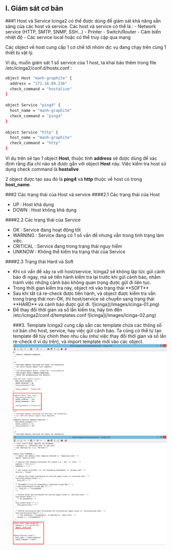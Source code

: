 ## I. Giám sát cơ bản

###1 Host và Service
Icinga2 có thể được dùng để giám sát khả năng sẵn sàng của các host và service. Các host và service có thể là :
	-	Network service (HTTP, SMTP, SNMP, SSH...)
	-	Printer
	-	Switch/Router
	-	Cảm biến nhiệt độ
	-	Các service local hoặc có thể truy cập qua mạng

Các object về host cung cấp 1 cơ chế tới nhóm dịc vụ đang chạy trên cùng 1 thiết bị vật lý.

Ví dụ, muốn giám sát 1 số service của 1 host, ta khai báo thêm trong file /etc/icinga2/conf.d/hosts.conf : 
```sh
object Host "manh-graphite" {
  address = "172.16.69.236"
  check_command = "hostalive"
}

object Service "ping4" {
  host_name = "manh-graphite"
  check_command = "ping4"
}

object Service "http" {
  host_name = "manh-graphite"
  check_command = "http"
}
```
Ví dụ trên sẽ tạo 1 object **Host**, thuộc tính **address** sẽ được dùng để xác định rằng địa chỉ nào sẽ được gắn với object 
**Host** này. Việc kiểm tra host sử dụng check command là **hostalive**

2 object được tạo sau đó là **ping4** và **http** thuộc về host có trong **host_name**.

###2 Các trạng thái của Host và service
####2.1 Các trạng thái của Host
 - UP : Host khả dụng
 - DOWN : Host không khả dụng
 
####2.2 Các trạng thái của Service

 - OK : Service đang hoạt động tốt
 - WARNING : Service đang có 1 số vấn đề nhưng vẫn trong tình trạng làm việc.
 - CRITICAL : Service đang trong trạng thái nguy hiểm
 - UNKNOW : Không thể kiểm tra trạng thái của Service
 
####2.3 Trạng thái Hard và Soft 
<ul>
<li>Khi có vấn đề xảy ra với host/service, Icinga2 sẽ không lập tức gửi cảnh báo đi ngay, mà sẽ tiến hành kiểm tra lại trước 
khi gửi cảnh báo, nhằm tránh việc những cảnh báo không quan trọng được gửi đi liên tục.</li>
<li>Trong thời gian kiểm tra này, object rơi vào trạng thái **SOFT**</li>
<li>Sau khi tất cả re-check được tiến hành, và object được kiểm tra vẫn trong trạng thái non-OK, thì host/service sẽ chuyển 
sang trạng thái **HARD** và cảnh báo được gửi đi.
![icinga](/images/icinga-01.png)
<li>Để thay đổi thời gian và số lần kiểm tra, hãy tìm đến /etc/icinga2/conf.d/templates.conf
![icinga](/images/icinga-02.png)

###3. Template
Icinga2 cung cấp sẵn các template chứa các thông số cơ bản cho host, service, hay việc gửi cảnh báo. Ta cũng có thể tự tạo
 template để tùy chỉnh theo nhu cầu (như việc thay đổi thời gian và số lần re-check ở ví dụ trên), và import template mới
 vào các object.
![icinga](/images/icinga-03.png)
![icinga](/images/icinga-04.png)